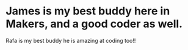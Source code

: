 # James is my best buddy here in Makers, and a good coder as well.
Rafa is my best buddy he is amazing at coding too!!  
